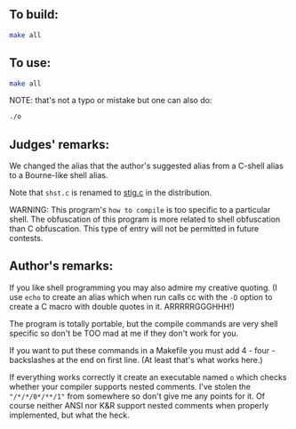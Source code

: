 ## To build:

```sh
make all
```


## To use:

```sh
make all
```

NOTE: that's not a typo or mistake but one can also do:

```sh
./o
```


## Judges' remarks:

We changed the alias that the author's suggested alias from a
C-shell alias to a Bourne-like shell alias.

Note that `shst.c` is renamed to [stig.c](stig.c) in the distribution.

WARNING: This program's `how to compile` is too specific to a particular shell.
The obfuscation of this program is more related to shell obfuscation than C
obfuscation.  This type of entry will not be permitted in future contests.


## Author's remarks:

If you like shell programming you may also admire my creative quoting. (I use
`echo` to create an alias which when run calls cc with the `-D` option to create
a C macro with double quotes in it. ARRRRRGGGHHH!)

The program is totally portable, but the compile commands are very shell
specific so don't be TOO mad at me if they don't work for you.

If you want to put these commands in a Makefile you must add 4 - four -
backslashes at the end on first line. (At least that's what works here.)

If everything works correctly it create an executable named `o` which checks
whether your compiler supports nested comments. I've stolen the `"/*/*/0*/**/1"`
from somewhere so don't give me any points for it. Of course neither ANSI nor
K&R support nested comments when properly implemented, but what the heck.


<!--

    Copyright © 1984-2024 by Landon Curt Noll. All Rights Reserved.

    You are free to share and adapt this file under the terms of this license:

	Creative Commons Attribution-ShareAlike 4.0 International (CC BY-SA 4.0)

    For more information, see:

	https://creativecommons.org/licenses/by-sa/4.0/

-->
